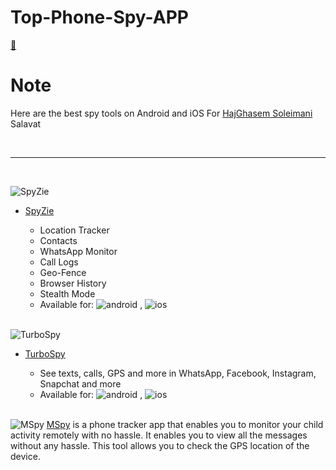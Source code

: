 # Top-Phone-Spy-APP

[🤷](https://abolfazlcyberarmy.github.io/Top-Phone-Spy-APP/)

# Note
Here are the best spy tools on Android and iOS
For [HajGhasem Soleimani](https://hajghasem.ir/) Salavat

<br><hr><br>

![SpyZie](https://spyzie.io/assets/header_logo.svg)
- [SpyZie](https://spyzie.io/)
  - Location Tracker
  - Contacts
  - WhatsApp Monitor
  - Call Logs
  - Geo-Fence
  - Browser History
  - Stealth Mode
  - Available for: ![android](https://spyzie.io/assets/android.svg) , ![ios](https://spyzie.io/assets/ios.svg)
  
  
  <br>
  
![TurboSpy](https://www.turbophonemonitor.com/images/logo.svg)
- [TurboSpy](https://www.turbophonemonitor.com/)
  - See texts, calls, GPS and more in WhatsApp, Facebook, Instagram, Snapchat and more
  - Available for: ![android](https://spyzie.io/assets/android.svg) , ![ios](https://spyzie.io/assets/ios.svg)
  
  
  <br>


![MSpy](https://www.guru99.com/images/2/mspy-logo.png)
[MSpy](https://track.mspy.click/aff_c?offer_id=2&aff_id=12573&aff_sub=best-mobile-spy-apps) is a phone tracker app that enables you to monitor your child activity remotely with no hassle. It enables you to view all the messages without any hassle. This tool allows you to check the GPS location of the device.
  

  
<style>
  article [rel="noopener noreferrer"] img {
    max-width: 33% !important;
  }
</style>
